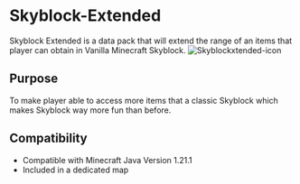 # Skyblock-Extended
Skyblock Extended is a data pack that will extend the range of an items that player can obtain in Vanilla Minecraft Skyblock.
![Skyblockxtended-icon](https://github.com/user-attachments/assets/f880475b-94f7-4223-9e8d-58820a3e1c8f)

## Purpose

To make player able to access more items that a classic Skyblock which makes Skyblock way more fun than before.

## Compatibility

- Compatible with Minecraft Java Version 1.21.1
- Included in a dedicated map
